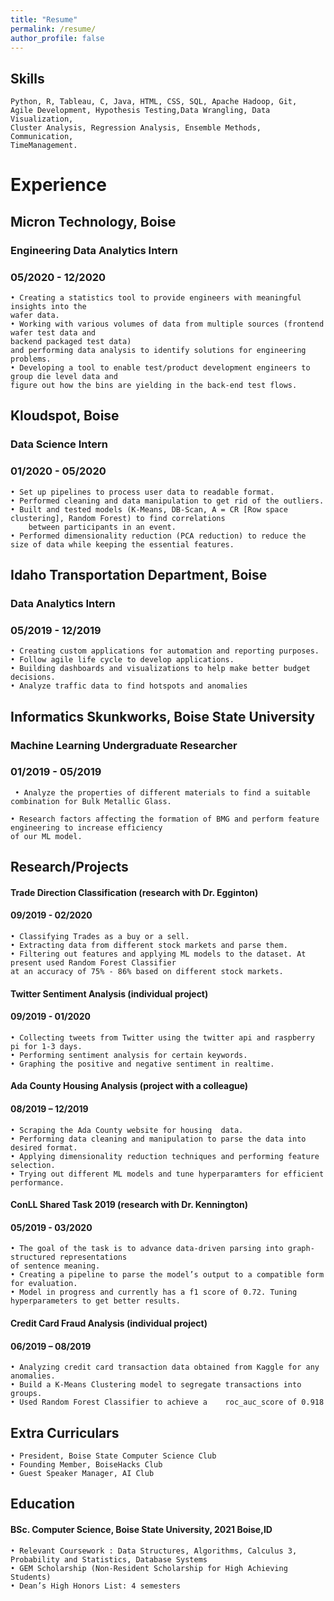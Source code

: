 ```yaml
---
title: "Resume"
permalink: /resume/
author_profile: false
---
```

## Skills
    Python, R, Tableau, C, Java, HTML, CSS, SQL, Apache Hadoop, Git, 
    Agile Development, Hypothesis Testing,Data Wrangling, Data Visualization, 
    Cluster Analysis, Regression Analysis, Ensemble Methods, Communication, 
    TimeManagement.


# Experience
## Micron Technology, Boise
### Engineering Data Analytics Intern
### 05/2020 - 12/2020
    • Creating a statistics tool to provide engineers with meaningful insights into the 
    wafer data.
    • Working with various volumes of data from multiple sources (frontend wafer test data and 
    backend packaged test data) 
    and performing data analysis to identify solutions for engineering problems.
    • Developing a tool to enable test/product development engineers to group die level data and 
    figure out how the bins are yielding in the back-end test flows.
    
## Kloudspot, Boise
### Data Science Intern
### 01/2020 - 05/2020
    • Set up pipelines to process user data to readable format.
    • Performed cleaning and data manipulation to get rid of the outliers.
    • Built and tested models (K-Means, DB-Scan, A = CR [Row space clustering], Random Forest) to find correlations
        between participants in an event.
    • Performed dimensionality reduction (PCA reduction) to reduce the size of data while keeping the essential features.
    
## Idaho Transportation Department, Boise     
### Data Analytics Intern
### 05/2019 - 12/2019
    • Creating custom applications for automation and reporting purposes. 
    • Follow agile life cycle to develop applications.
    • Building dashboards and visualizations to help make better budget decisions.
    • Analyze traffic data to find hotspots and anomalies

## Informatics Skunkworks, Boise State University
### Machine Learning Undergraduate Researcher
### 01/2019 - 05/2019
     • Analyze the properties of different materials to find a suitable combination for Bulk Metallic Glass.

    • Research factors affecting the formation of BMG and perform feature engineering to increase efficiency
    of our ML model.


## Research/Projects
#### Trade Direction Classification (research with Dr. Egginton)
#### 09/2019 - 02/2020
    • Classifying Trades as a buy or a sell.
    • Extracting data from different stock markets and parse them.
    • Filtering out features and applying ML models to the dataset. At present used Random Forest Classifier
    at an accuracy of 75% - 86% based on different stock markets. 

#### Twitter Sentiment Analysis (individual project)
#### 09/2019 - 01/2020                   
    • Collecting tweets from Twitter using the twitter api and raspberry pi for 1-3 days.
    • Performing sentiment analysis for certain keywords.
    • Graphing the positive and negative sentiment in realtime.

#### Ada County Housing Analysis (project with a colleague)
#### 08/2019 – 12/2019
    • Scraping the Ada County website for housing  data.
    • Performing data cleaning and manipulation to parse the data into desired format.
    • Applying dimensionality reduction techniques and performing feature selection.
    • Trying out different ML models and tune hyperparamters for efficient performance.

####  ConLL Shared Task 2019 (research with Dr. Kennington) 
#### 05/2019 - 03/2020
    • The goal of the task is to advance data-driven parsing into graph-structured representations
    of sentence meaning.
    • Creating a pipeline to parse the model’s output to a compatible form for evaluation.
    • Model in progress and currently has a f1 score of 0.72. Tuning hyperparameters to get better results.

#### Credit Card Fraud Analysis (individual project)
#### 06/2019 – 08/2019
    • Analyzing credit card transaction data obtained from Kaggle for any anomalies.
    • Build a K-Means Clustering model to segregate transactions into groups.
    • Used Random Forest Classifier to achieve a    roc_auc_score of 0.918


## Extra Curriculars
    • President, Boise State Computer Science Club 
    • Founding Member, BoiseHacks Club 
    • Guest Speaker Manager, AI Club


## Education
####  BSc. Computer Science, Boise State University, 2021 Boise,ID
    • Relevant Coursework : Data Structures, Algorithms, Calculus 3, Probability and Statistics, Database Systems
    • GEM Scholarship (Non-Resident Scholarship for High Achieving Students)
    • Dean’s High Honors List: 4 semesters
